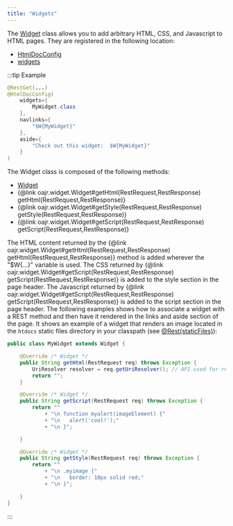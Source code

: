 ```yaml
---
title: "Widgets"
---
```


The [Widget](../apidocs/org/apache/juneau/rest/widget/Widget.html) class allows you to add arbitrary HTML, CSS, and Javascript to HTML pages.
They are registered in the following location:
- [HtmlDocConfig](../apidocs/org/apache/juneau/html/annotation/HtmlDocConfig.html)
- [widgets](../apidocs/org/apache/juneau/html/annotation/HtmlDocConfig.html#widgets())

:::tip Example


```java
@RestGet(...)
@HtmlDocConfig(
    widgets={
        MyWidget.class
    },
    navlinks={
        "$W{MyWidget}"
    },
    aside={
        "Check out this widget:  $W{MyWidget}"
    }
)
```


The Widget class is composed of the following methods:
- [Widget](../apidocs/org/apache/juneau/rest/widget/Widget.html)
- \{@link oajr.widget.Widget#getHtml(RestRequest,RestResponse) getHtml(RestRequest,RestResponse)\}
- \{@link oajr.widget.Widget#getStyle(RestRequest,RestResponse) getStyle(RestRequest,RestResponse)\}
- \{@link oajr.widget.Widget#getScript(RestRequest,RestResponse) getScript(RestRequest,RestResponse)\}

The HTML content returned by the \{@link oajr.widget.Widget#getHtml(RestRequest,RestResponse) getHtml(RestRequest,RestResponse)\}
method is added wherever the "$W\{...\}" variable is used.
The CSS returned by \{@link oajr.widget.Widget#getScript(RestRequest,RestResponse) getScript(RestRequest,RestResponse)\}
is added to the style section in the page header.
The Javascript returned by \{@link oajr.widget.Widget#getScript(RestRequest,RestResponse) getScript(RestRequest,RestResponse)\}
is added to the script section in the page header.
The following examples shows how to associate a widget with a REST method and then have it rendered in the links
and aside section of the page.
It shows an example of a widget that renders an image located in the `htdocs` static files
directory in your classpath (see [@Rest(staticFiles)](../apidocs/org/apache/juneau/rest/annotation/Rest.html#staticFiles())):

```java
public class MyWidget extends Widget {

    @Override /* Widget */
    public String getHtml(RestRequest req) throws Exception {
        UriResolver resolver = req.getUriResolver(); // API used for resolving URIs.
        return "";
    }

    @Override /* Widget */
    public String getScript(RestRequest req) throws Exception {
        return ""
            + "\n function myalert(imageElement) {"
            + "\n 	alert('cool!');"
            + "\n }";

    }

    @Override /* Widget */
    public String getStyle(RestRequest req) throws Exception {
        return ""
            + "\n .myimage {"
            + "\n 	border: 10px solid red;"
            + "\n }";

    }
}

```

:::
